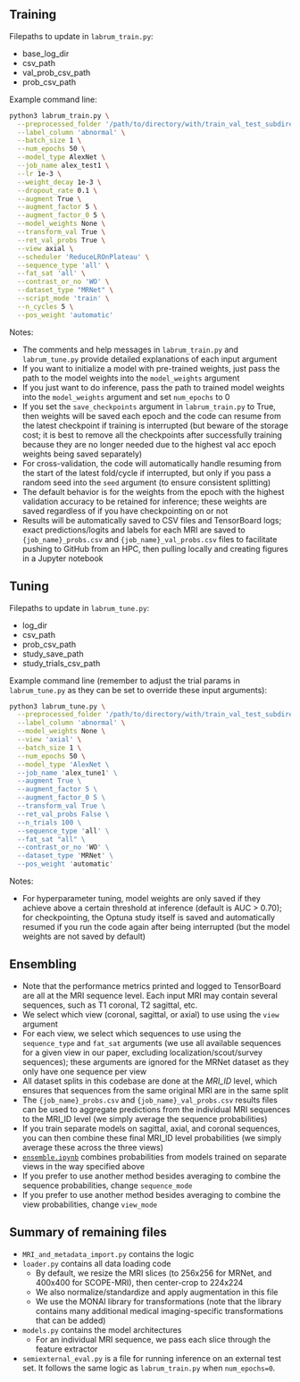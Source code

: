 ## Training
Filepaths to update in ```labrum_train.py```:
 - base_log_dir
 - csv_path
 - val_prob_csv_path
 - prob_csv_path

Example command line: 
```bash
python3 labrum_train.py \
  --preprocessed_folder '/path/to/directory/with/train_val_test_subdirectories/' \
  --label_column 'abnormal' \
  --batch_size 1 \
  --num_epochs 50 \
  --model_type AlexNet \
  --job_name alex_test1 \
  --lr 1e-3 \
  --weight_decay 1e-3 \
  --dropout_rate 0.1 \
  --augment True \
  --augment_factor 5 \
  --augment_factor_0 5 \
  --model_weights None \
  --transform_val True \
  --ret_val_probs True \
  --view axial \
  --scheduler 'ReduceLROnPlateau' \
  --sequence_type 'all' \
  --fat_sat 'all' \
  --contrast_or_no 'WO' \
  --dataset_type "MRNet" \
  --script_mode 'train' \
  --n_cycles 5 \
  --pos_weight 'automatic' 
```
Notes: 
 - The comments and help messages in ```labrum_train.py``` and ```labrum_tune.py``` provide detailed explanations of each input argument
 - If you want to initialize a model with pre-trained weights, just pass the path to the model weights into the ```model_weights``` argument 
 - If you just want to do inference, pass the path to trained model weights into the ```model_weights``` argument and set ```num_epochs``` to 0
 - If you set the ```save_checkpoints``` argument in ```labrum_train.py``` to True, then weights will be saved each epoch and the code can resume from the latest checkpoint if training is interrupted (but beware of the storage cost; it is best to remove all the checkpoints after successfully training because they are no longer needed due to the highest val acc epoch weights being saved separately)
 - For cross-validation, the code will automatically handle resuming from the start of the latest fold/cycle if interrupted, but only if you pass a random seed into the ```seed``` argument (to ensure consistent splitting)
 - The default behavior is for the weights from the epoch with the highest validation accuracy to be retained for inference; these weights are saved regardless of if you have checkpointing on or not
 - Results will be automatically saved to CSV files and TensorBoard logs; exact predictions/logits and labels for each MRI are saved to ```{job_name}_probs.csv``` and ```{job_name}_val_probs.csv``` files to facilitate pushing to GitHub from an HPC, then pulling locally and creating figures in a Jupyter notebook

## Tuning
Filepaths to update in ```labrum_tune.py```: 
 - log_dir
 - csv_path
 - prob_csv_path
 - study_save_path
 - study_trials_csv_path

Example command line (remember to adjust the trial params in ```labrum_tune.py``` as they can be set to override these input arguments): 
```bash
python3 labrum_tune.py \
  --preprocessed_folder '/path/to/directory/with/train_val_test_subdirectories/' \
  --label_column 'abnormal' \
  --model_weights None \
  --view 'axial' \
  --batch_size 1 \
  --num_epochs 50 \
  --model_type 'AlexNet \
  --job_name 'alex_tune1' \
  --augment True \
  --augment_factor 5 \
  --augment_factor_0 5 \
  --transform_val True \
  --ret_val_probs False \
  --n_trials 100 \
  --sequence_type 'all' \
  --fat_sat "all" \
  --contrast_or_no 'WO' \
  --dataset_type 'MRNet' \
  --pos_weight 'automatic' 
```
Notes: 
 - For hyperparameter tuning, model weights are only saved if they achieve above a certain threshold at inference (default is AUC > 0.70); for checkpointing, the Optuna study itself is saved and automatically resumed if you run the code again after being interrupted (but the model weights are not saved by default)

## Ensembling
 - Note that the performance metrics printed and logged to TensorBoard are all at the MRI sequence level. Each input MRI may contain several sequences, such as T1 coronal, T2 sagittal, etc.
 - We select which view (coronal, sagittal, or axial) to use using the ```view``` argument
 - For each view, we select which sequences to use using the ```sequence_type``` and ```fat_sat``` arguments (we use all available sequences for a given view in our paper, excluding localization/scout/survey sequences); these arguments are ignored for the MRNet dataset as they only have one sequence per view
 - All dataset splits in this codebase are done at the _MRI_ID_ level, which ensures that sequences from the same original MRI are in the same split
 - The ```{job_name}_probs.csv``` and ```{job_name}_val_probs.csv``` results files can be used to aggregate predictions from the individual MRI sequences to the MRI_ID level (we simply average the sequence probabilities)
 - If you train separate models on sagittal, axial, and coronal sequences, you can then combine these final MRI_ID level probabilities (we simply average these across the three views)
 - [`ensemble.ipynb`](https://github.com/sahilsethi0105/scope-mri/blob/main/ensemble.ipynb) combines probabilities from models trained on separate views in the way specified above
  - If you prefer to use another method besides averaging to combine the sequence probabilities, change ```sequence_mode```
  - If you prefer to use another method besides averaging to combine the view probabilities, change ```view_mode```
  
## Summary of remaining files
 - ```MRI_and_metadata_import.py``` contains the logic
 - ```loader.py``` contains all data loading code
   - By default, we resize the MRI slices (to 256x256 for MRNet, and 400x400 for SCOPE-MRI), then center-crop to 224x224
   - We also normalize/standardize and apply augmentation in this file
   - We use the MONAI library for transformations (note that the library contains many additional medical imaging-specific transformations that can be added)
 - ```models.py``` contains the model architectures
   - For an individual MRI sequence, we pass each slice through the feature extractor 
 - ```semiexternal_eval.py``` is a file for running inference on an external test set. It follows the same logic as ```labrum_train.py``` when ```num_epochs=0```. 
